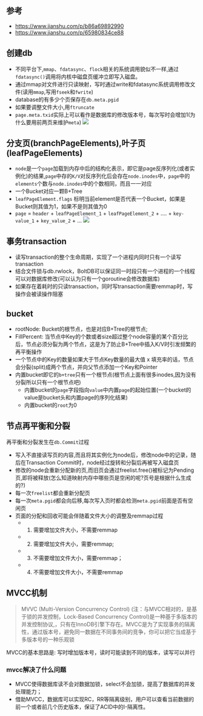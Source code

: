 ## 参考
- https://www.jianshu.com/p/b86a69892990
- https://www.jianshu.com/p/65980834ce88

## 创建db
- 不同平台下,`mmap`、`fdatasync`、`flock`相关的系统调用貌似不一样,通过`fdatasync()`调用将内核中磁盘页缓冲立即写入磁盘。
- 通过mmap对文件进行只读映射，写时通过write和fdatasync系统调用修改文件(读用`mmap`,写用`fseek`和`fwrite`)
- database的有多少个页保存在`db.meta.pgid`
- 如果要调整文件大小,用`ftruncate`
- `page.meta.txid`实际上可以看作是数据库的修改版本号，每次写时会增加1(为什么要用前两页来维护`meta`)
![](https://upload-images.jianshu.io/upload_images/9246898-ab33fb1d94be0cd0.png?imageMogr2/auto-orient/strip|imageView2/2/w/529/format/webp)

## 分支页(branchPageElements),叶子页(leafPageElements)
- `node`是一个`page`加载到内存中后的结构化表示，即它是page反序列化(或者实例化)的结果,`page`中存的`K/V`对反序列化后会存在`node.inodes`中，`page`中的`elements`个数与`node.inodes`中的个数相同，而且一一对应
- 一个Bucket对应一颗B+Tree
- `leafPageElement.flags` 标明当前element是否代表一个Bucket，如果是Bucket则其值为1，如果不是则其值为0
- `page` = `header` + `leafPageElement_1` + `leafPageElement_2` + .... + `key-value_1` + `key_value_2` + ...
![](https://upload-images.jianshu.io/upload_images/9246898-0a761d47189dae73.png?imageMogr2/auto-orient/strip|imageView2/2/w/604/format/webp)

## 事务transaction
- 读写transaction的整个生命周期，实现了一个进程内同时只有一个读写transaction
- 结合文件锁与db.rwlock，BoltDB可以保证同一时段只有一个进程的一个线程可以对数据库修改(可以认为只有一个goroutine会修改数据库)
- 如果存在着耗时的只读transaction，同时写transaction需要remmap时，写操作会被读操作阻塞

## bucket
- rootNode: Bucket的根节点，也是对应B+Tree的根节点;
- FillPercent: 当节点中Key的个数或者size超过整个node容量的某个百分比后，节点必须分裂为两个节点，这是为了防止B+Tree中插入K/V时引发频繁的再平衡操作
- 一个节点中的Key的数量如果大于节点Key数量的最大值 x 填充率的话，节点会分裂(split)成两个节点，并向父节点添加一个Key和Pointer
- 内置bucket即它的`b+tree`只有一个根节点(根节点上面有很多inodes,因为没有分裂所以只有一个根节点吧)
	- 内置bucket的`page`字段指向`value`中内置`page`的起始位置(一个bucket的value是bucket头和内置page的序列化结果)
	- 内置bucket的`root`为0

## 节点再平衡和分裂
再平衡和分裂发生在`db.Commit`过程
- 写入不直接读写页的内容,而且将其实例化为node后，修改node中的记录，随后在Transaction Commit时，node经过旋转和分裂后再被写入磁盘页
- 修改的node会重新分配新的页,而旧页会通过freelist.free()被标记为Pending页,即将被释放(怎么知道映射内存中哪些页是空闲的呢?页号是根据什么生成的?)
- 每一次`freelist`都会重新分配页
- 每一次`meta.pgid`都会向后移,每次写入页时都会检测`meta.pgid`前面是否有空闲页
- 页面的分配和回收可能会伴随着文件大小的调整及remmap过程
	- 1) 需要增加文件大小，不需要remmap
	- 2) 需要增加文件大小，需要remmap; 
	- 3) 不需要增加文件大小，需要remmap；
	- 4) 不需要增加文件大小，不需要remmap 


## MVCC机制
> MVVC (Multi-Version Concurrency Control) (注：与MVCC相对的，是基于锁的并发控制，Lock-Based Concurrency Control)是一种基于多版本的并发控制协议,，只有在InnoDB引擎下存在。MVCC是为了实现事务的隔离性，通过版本号，避免同一数据在不同事务间的竞争，你可以把它当成基于多版本号的一种乐观锁 

MVCC的基本思路是: 写时增加版本号，读时可能读到不同的版本，读写可以并行
### mvcc解决了什么问题
- MVCC使得数据库读不会对数据加锁，select不会加锁，提高了数据库的并发处理能力；
- 借助MVCC，数据库可以实现RC，RR等隔离级别，用户可以查看当前数据的前一个或者前几个历史版本，保证了ACID中的I-隔离性。


